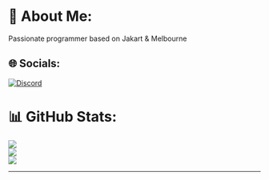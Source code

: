 # 💫 About Me:
Passionate programmer based on Jakart & Melbourne


## 🌐 Socials:
[![Discord](https://img.shields.io/badge/Discord-%237289DA.svg?logo=discord&logoColor=white)](htttps://discord.gg/Dixtel#4980) 
# 📊 GitHub Stats:
![](https://github-readme-stats.vercel.app/api?username=Stefanuswilfrid&theme=dark&hide_border=false&include_all_commits=false&count_private=false)<br/>
![](https://github-readme-streak-stats.herokuapp.com/?user=Stefanuswilfrid&theme=dark&hide_border=false)<br/>
![](https://github-readme-stats.vercel.app/api/top-langs/?username=Stefanuswilfrid&theme=dark&hide_border=false&include_all_commits=false&count_private=false&layout=compact)

---
